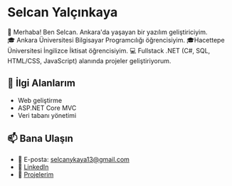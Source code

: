 # Selcan Yalçınkaya

👋 Merhaba! Ben Selcan. Ankara'da yaşayan bir yazılım geliştiriciyim.  
🎓 Ankara Üniversitesi Bilgisayar Programcılığı öğrencisiyim.
🎓Hacettepe Üniversitesi İngilizce İktisat öğrencisiyim.
💻 Fullstack .NET (C#, SQL, HTML/CSS, JavaScript) alanında projeler geliştiriyorum.  

## 🚀 İlgi Alanlarım
- Web geliştirme
- ASP.NET Core MVC
- Veri tabanı yönetimi

## 📫 Bana Ulaşın
- 📧 E-posta: selcanykaya13@gmail.com
- 💼 [LinkedIn](https://www.linkedin.com/in/selcanyalçınkaya)
- 📁 [Projelerim](https://github.com/selcanykaya)


<!--
**selcanykaya/selcanykaya** is a ✨ _special_ ✨ repository because its `README.md` (this file) appears on your GitHub profile.

Here are some ideas to get you started:

- 🔭 I’m currently working on ...
- 🌱 I’m currently learning ...
- 👯 I’m looking to collaborate on ...
- 🤔 I’m looking for help with ...
- 💬 Ask me about ...
- 📫 How to reach me: ...
- 😄 Pronouns: ...
- ⚡ Fun fact: ...
-->
